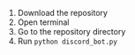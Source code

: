 1. Download the repository
2. Open terminal
3. Go to the repository directory
4. Run `python discord_bot.py` 